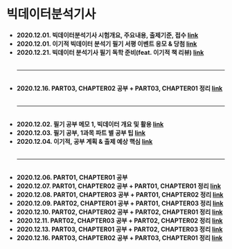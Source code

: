 <h1>빅데이터분석기사</h1>

<h4>
<ul>
  <li>2020.12.01.  빅데이터분석기사 시험개요, 주요내용, 출제기준, 접수
      <a href="https://blog.naver.com/handuelly/222159246991">link</a></li>
  <li>2020.12.01.  이기적 빅데이터 분석기 필기 서평 이벤트 응모 & 당첨
      <a href="https://blog.naver.com/handuelly/222159250678">link</a></li>
  <li>2020.12.21.  빅데이터 분석기사 필기 독학 준비(feat. 이기적 책 리뷰)
      <a href="https://blog.naver.com/handuelly/222180290339">link</a></li>
  <br><hr><br>
  <li>2020.12.16. PART03, CHAPTER02 공부 + PART03, CHAPTER01 정리
      <a href="https://blog.naver.com/handuelly/222175823084">link</a></li>
  <br><hr><br>
  <li>2020.12.02.  필기 공부 메모 1, 빅데이터 개요 및 활용
      <a href="https://blog.naver.com/handuelly/222160635227">link</a></li>
  <li>2020.12.03.  필기 공부, 1과목 파트 별 공부 팁
      <a href="https://blog.naver.com/handuelly/222161669316">link</a></li>
  <li>2020.12.04.  이기적, 공부 계획 & 출제 예상 핵심
      <a href="https://blog.naver.com/handuelly/222162835625">link</a></li>
  <br><hr><br>
  <li>2020.12.06. PART01, CHAPTER01 공부
      </li>
  <li>2020.12.07. PART01, CHAPTER02 공부 + PART01, CHAPTER01 정리
      <a href="https://blog.naver.com/handuelly/222165810496">link</a></li>
  <li>2020.12.08. PART01, CHAPTER03 공부 + PART01, CHAPTER02 정리
      <a href="https://blog.naver.com/handuelly/222167133605">link</a></li>
  <li>2020.12.09. PART02, CHAPTER01 공부 + PART01, CHAPTER03 정리
      <a href="https://blog.naver.com/handuelly/222168004145">link</a></li>
  <li>2020.12.10. PART02, CHAPTER02 공부 + PART02, CHAPTER01 정리
      <a href="https://blog.naver.com/handuelly/222169752370">link</a></li>
  <li>2020.12.11. PART02, CHAPTER03 공부 + PART02, CHAPTER02 정리
      <a href="https://blog.naver.com/handuelly/222170490665">link</a></li>
  <li>2020.12.13. PART03, CHAPTER01 공부 + PART02, CHAPTER03 정리
      <a href="https://blog.naver.com/handuelly/222172412906">link</a></li>
  <li>2020.12.16. PART03, CHAPTER02 공부 + PART03, CHAPTER01 정리
      <a href="https://blog.naver.com/handuelly/222175823084">link</a></li>
</ul>
</h4>
